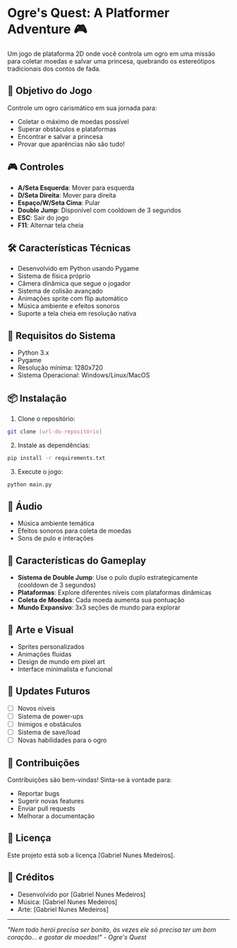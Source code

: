 # Ogre's Quest: A Platformer Adventure 🎮

Um jogo de plataforma 2D onde você controla um ogro em uma missão para coletar moedas e salvar uma princesa, quebrando os estereótipos tradicionais dos contos de fada.

## 🎯 Objetivo do Jogo
Controle um ogro carismático em sua jornada para:
- Coletar o máximo de moedas possível
- Superar obstáculos e plataformas
- Encontrar e salvar a princesa
- Provar que aparências não são tudo!

## 🎮 Controles
- **A/Seta Esquerda**: Mover para esquerda
- **D/Seta Direita**: Mover para direita
- **Espaço/W/Seta Cima**: Pular
- **Double Jump**: Disponível com cooldown de 3 segundos
- **ESC**: Sair do jogo
- **F11**: Alternar tela cheia

## 🛠️ Características Técnicas
- Desenvolvido em Python usando Pygame
- Sistema de física próprio
- Câmera dinâmica que segue o jogador
- Sistema de colisão avançado
- Animações sprite com flip automático
- Música ambiente e efeitos sonoros
- Suporte a tela cheia em resolução nativa

## 🔧 Requisitos do Sistema
- Python 3.x
- Pygame
- Resolução mínima: 1280x720
- Sistema Operacional: Windows/Linux/MacOS

## 📦 Instalação
1. Clone o repositório:
```bash
git clone [url-do-repositório]
```

2. Instale as dependências:
```bash
pip install -r requirements.txt
```

3. Execute o jogo:
```bash
python main.py
```

## 🎵 Áudio
- Música ambiente temática
- Efeitos sonoros para coleta de moedas
- Sons de pulo e interações

## 🌟 Características do Gameplay
- **Sistema de Double Jump**: Use o pulo duplo estrategicamente (cooldown de 3 segundos)
- **Plataformas**: Explore diferentes níveis com plataformas dinâmicas
- **Coleta de Moedas**: Cada moeda aumenta sua pontuação
- **Mundo Expansivo**: 3x3 seções de mundo para explorar

## 🎨 Arte e Visual
- Sprites personalizados
- Animações fluidas
- Design de mundo em pixel art
- Interface minimalista e funcional

## 🔄 Updates Futuros
- [ ] Novos níveis
- [ ] Sistema de power-ups
- [ ] Inimigos e obstáculos
- [ ] Sistema de save/load
- [ ] Novas habilidades para o ogro

## 🤝 Contribuições
Contribuições são bem-vindas! Sinta-se à vontade para:
- Reportar bugs
- Sugerir novas features
- Enviar pull requests
- Melhorar a documentação

## 📝 Licença
Este projeto está sob a licença [Gabriel Nunes Medeiros].

## 👥 Créditos
- Desenvolvido por [Gabriel Nunes Medeiros]
- Música: [Gabriel Nunes Medeiros]
- Arte: [Gabriel Nunes Medeiros]

---
*"Nem todo herói precisa ser bonito, às vezes ele só precisa ter um bom coração... e gostar de moedas!" - Ogre's Quest*
